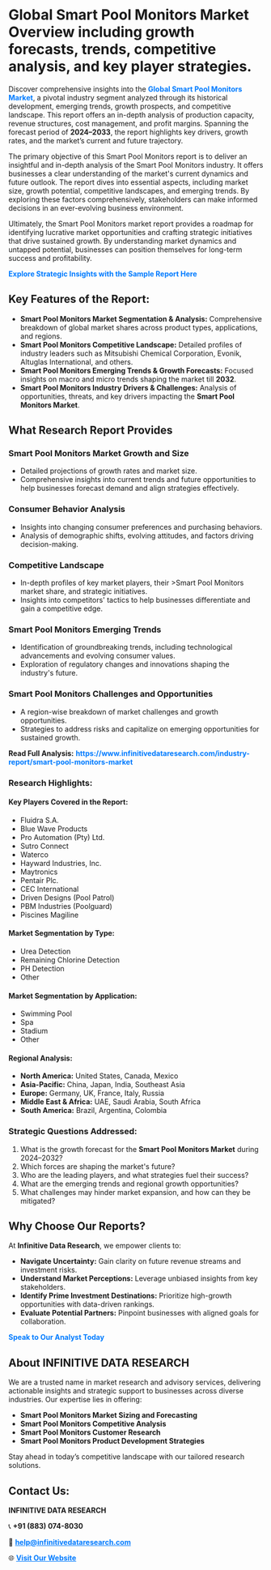 <h1>Global Smart Pool Monitors Market Overview including growth forecasts, trends, competitive analysis, and key player strategies.</h1>
<p>
Discover comprehensive insights into the 
<a href="https://www.infinitivedataresearch.com/industry-report/smart-pool-monitors-market" rel="dofollow" style="color: #007BFF; text-decoration: none;"><strong>Global Smart Pool Monitors Market</strong></a>, a pivotal industry segment analyzed through its historical development, emerging trends, growth prospects, and competitive landscape. This report offers an in-depth analysis of production capacity, revenue structures, cost management, and profit margins. Spanning the forecast period of <strong>2024–2033</strong>, the report highlights key drivers, growth rates, and the market’s current and future trajectory.
</p>
<p>
The primary objective of this Smart Pool Monitors report is to deliver an insightful and in-depth analysis of the Smart Pool Monitors industry. It offers businesses a clear understanding of the market's current dynamics and future outlook. The report dives into essential aspects, including market size, growth potential, competitive landscapes, and emerging trends. By exploring these factors comprehensively, stakeholders can make informed decisions in an ever-evolving business environment.
</p>
<p>
Ultimately, the Smart Pool Monitors market report provides a roadmap for identifying lucrative market opportunities and crafting strategic initiatives that drive sustained growth. By understanding market dynamics and untapped potential, businesses can position themselves for long-term success and profitability.
</p>
<p>
<a href="https://www.infinitivedataresearch.com/request-sample/reportId=107009" style="color: #007BFF; text-decoration: none;"><strong>Explore Strategic Insights with the Sample Report Here</strong></a>
</p>

<h2>Key Features of the Report:</h2>
<ul>
<li><strong>Smart Pool Monitors Market Segmentation & Analysis:</strong> Comprehensive breakdown of global market shares across product types, applications, and regions.</li>
<li><strong>Smart Pool Monitors Competitive Landscape:</strong> Detailed profiles of industry leaders such as Mitsubishi Chemical Corporation, Evonik, Altuglas International, and others.</li>
<li><strong>Smart Pool Monitors Emerging Trends & Growth Forecasts:</strong> Focused insights on macro and micro trends shaping the market till <strong>2032</strong>.</li>
<li><strong>Smart Pool Monitors Industry Drivers & Challenges:</strong> Analysis of opportunities, threats, and key drivers impacting the <strong>Smart Pool Monitors Market</strong>.</li>
</ul>

<h2>What Research Report Provides</h2>
<h3>Smart Pool Monitors Market Growth and Size</h3>
<ul>
<li>Detailed projections of growth rates and market size.</li>
<li>Comprehensive insights into current trends and future opportunities to help businesses forecast demand and align strategies effectively.</li>
</ul>

<h3>Consumer Behavior Analysis</h3>
<ul>
<li>Insights into changing consumer preferences and purchasing behaviors.</li>
<li>Analysis of demographic shifts, evolving attitudes, and factors driving decision-making.</li>
</ul>

<h3>Competitive Landscape</h3>
<ul>
<li>In-depth profiles of key market players, their >Smart Pool Monitors market share, and strategic initiatives.</li>
<li>Insights into competitors' tactics to help businesses differentiate and gain a competitive edge.</li>
</ul>

<h3>Smart Pool Monitors Emerging Trends</h3>
<ul>
<li>Identification of groundbreaking trends, including technological advancements and evolving consumer values.</li>
<li>Exploration of regulatory changes and innovations shaping the industry's future.</li>
</ul>

<h3>Smart Pool Monitors Challenges and Opportunities</h3>
<ul>
<li>A region-wise breakdown of market challenges and growth opportunities.</li>
<li>Strategies to address risks and capitalize on emerging opportunities for sustained growth.</li>
</ul>
<p><strong>Read Full Analysis:</strong> <a href="https://www.infinitivedataresearch.com/industry-report/smart-pool-monitors-market" rel="dofollow" style="color: #007BFF; text-decoration: none;"><strong>https://www.infinitivedataresearch.com/industry-report/smart-pool-monitors-market</strong></a></p>
<h3>Research Highlights:</h3>
<h4>Key Players Covered in the Report:</h4>
<ul><li>Fluidra S.A.</li><li>Blue Wave Products</li><li>Pro Automation (Pty) Ltd.</li><li>Sutro Connect</li><li>Waterco</li><li>Hayward Industries, Inc.</li><li>Maytronics</li><li>Pentair Plc.</li><li>CEC International</li><li>Driven Designs (Pool Patrol)</li><li>PBM Industries (Poolguard)</li><li>Piscines Magiline</li></ul>
<h4>Market Segmentation by Type:</h4>
<ul><li>Urea Detection</li><li>Remaining Chlorine Detection</li><li>PH Detection</li><li>Other</li></ul>
<h4>Market Segmentation by Application:</h4>
<ul><li>Swimming Pool</li><li>Spa</li><li>Stadium</li><li>Other</li></ul>

<h4>Regional Analysis:</h4>
<ul>
<li><strong>North America:</strong> United States, Canada, Mexico</li>
<li><strong>Asia-Pacific:</strong> China, Japan, India, Southeast Asia</li>
<li><strong>Europe:</strong> Germany, UK, France, Italy, Russia</li>
<li><strong>Middle East & Africa:</strong> UAE, Saudi Arabia, South Africa</li>
<li><strong>South America:</strong> Brazil, Argentina, Colombia</li>
</ul>

<h3>Strategic Questions Addressed:</h3>
<ol>
<li>What is the growth forecast for the <strong>Smart Pool Monitors Market</strong> during 2024–2032?</li>
<li>Which forces are shaping the market's future?</li>
<li>Who are the leading players, and what strategies fuel their success?</li>
<li>What are the emerging trends and regional growth opportunities?</li>
<li>What challenges may hinder market expansion, and how can they be mitigated?</li>
</ol>

<h2>Why Choose Our Reports?</h2>
<p>At <strong>Infinitive Data Research</strong>, we empower clients to:</p>
<ul>
<li><strong>Navigate Uncertainty:</strong> Gain clarity on future revenue streams and investment risks.</li>
<li><strong>Understand Market Perceptions:</strong> Leverage unbiased insights from key stakeholders.</li>
<li><strong>Identify Prime Investment Destinations:</strong> Prioritize high-growth opportunities with data-driven rankings.</li>
<li><strong>Evaluate Potential Partners:</strong> Pinpoint businesses with aligned goals for collaboration.</li>
</ul>
<p><a href="https://www.infinitivedataresearch.com/industry-report/smart-pool-monitors-market" rel="dofollow" style="color: #007BFF; text-decoration: none;"><strong>Speak to Our Analyst Today</strong></a></p>

<h2>About INFINITIVE DATA RESEARCH</h2>
<p>We are a trusted name in market research and advisory services, delivering actionable insights and strategic support to businesses across diverse industries. Our expertise lies in offering:</p>
<ul>
<li><strong>Smart Pool Monitors Market Sizing and Forecasting</strong></li>
<li><strong>Smart Pool Monitors Competitive Analysis</strong></li>
<li><strong>Smart Pool Monitors Customer Research</strong></li>
<li><strong>Smart Pool Monitors Product Development Strategies</strong></li>
</ul>
<p>Stay ahead in today’s competitive landscape with our tailored research solutions.</p>

<h2>Contact Us:</h2>
<p><strong>INFINITIVE DATA RESEARCH</strong></p>
<p>📞 <strong>+91 (883) 074-8030</strong></p>
<p>📧 <strong><a href="mailto:help@infinitivedataresearch.com" style="color: #007BFF;">help@infinitivedataresearch.com</a></strong></p>
<p>🌐 <strong><a href="https://www.infinitivedataresearch.com" rel="dofollow" style="color: #007BFF;">Visit Our Website</a></strong></p>